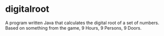 digitalroot
===========
A program written Java that calculates the digital root of a set of numbers.
Based on something from the game, 9 Hours, 9 Persons, 9 Doors.